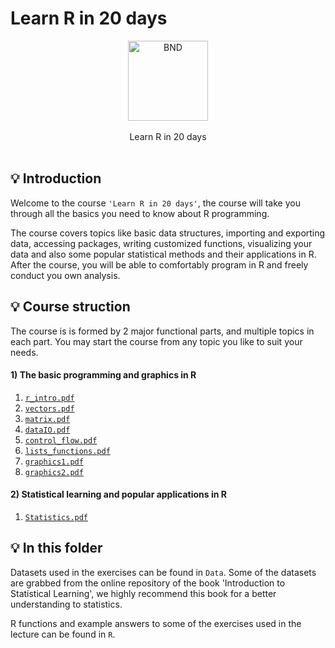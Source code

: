 # Learn R in 20 days
<p align = "center">
<img alt="BND" width="128" src="https://raw.githubusercontent.com/b3log/baidu-netdisk-downloaderx/master/bnd2/react/public/logo.png">
<br><br>
Learn R in 20 days
<br><br>
 
 
## 💡 Introduction

Welcome to the course `'Learn R in 20 days'`, the course will take you through all the basics you need to know about R programming. 

The course covers topics like basic data structures, importing and exporting data, accessing packages, writing customized functions, visualizing your data and also some popular statistical methods and their applications in R. After the course, you will be able to comfortably program in R and freely conduct you own analysis.

## 💡 Course struction

The course is is formed by 2 major functional parts, and multiple topics in each part. You may start the course from any topic you like to suit your needs.
####  1) The basic programming and graphics in R 
 1. [`r_intro.pdf`](https://github.com/nishuai/R_tutorial/blob/master/r_intro.pdf)
 2. [`vectors.pdf`](https://github.com/nishuai/R_tutorial/blob/master/vectors.pdf)
 3. [`matrix.pdf`](https://github.com/nishuai/R_tutorial/blob/master/matrix.pdf)
 4. [`dataIO.pdf`](https://github.com/nishuai/R_tutorial/blob/master/dataIO.pdf)
 5. [`control_flow.pdf`](https://github.com/nishuai/R_tutorial/blob/master/control_flow.pdf)
 6. [`lists_functions.pdf`](https://github.com/nishuai/R_tutorial/blob/master/lists_functions.pdf)
 7. [`graphics1.pdf`](https://github.com/nishuai/R_tutorial/blob/master/graphics1.pdf)
 8. [`graphics2.pdf`](https://github.com/nishuai/R_tutorial/blob/master/graphics2.pdf)
####  2) Statistical learning and popular applications in R
 1. [`Statistics.pdf`](https://github.com/nishuai/R_tutorial/blob/master/Statistics.pdf)
 
## 💡 In this folder

Datasets used in the exercises can be found in `Data`. Some of the datasets are grabbed from the online repository of the book 'Introduction to Statistical Learning', we highly recommend this book for a better understanding to statistics.

R functions and example answers to some of the exercises used in the lecture can be found in `R`.
